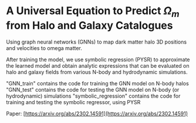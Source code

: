 # A Universal Equation to Predict $\Omega_{m}$ from Halo and Galaxy Catalogues
Using graph neural networks (GNNs) to map dark matter halo 3D positions and velocities to omega matter. 

After training the model, we use symbolic regression (PYSR) to approximate the learned model and obtain analytic expressions that can be evaluated on halo and galaxy fields from various N-body and hydrodynamic simulations. 

  "GNN_train" contains the code for training the GNN model on N-body halos
  "GNN_test" contains the code for testing the GNN model on N-body (or hydrodynamic) simulations
  "symbolic_regression" contains the code for training and testing the symbolic regressor, using PYSR

Paper: [https://arxiv.org/abs/2302.14591](https://arxiv.org/abs/2302.14591)
